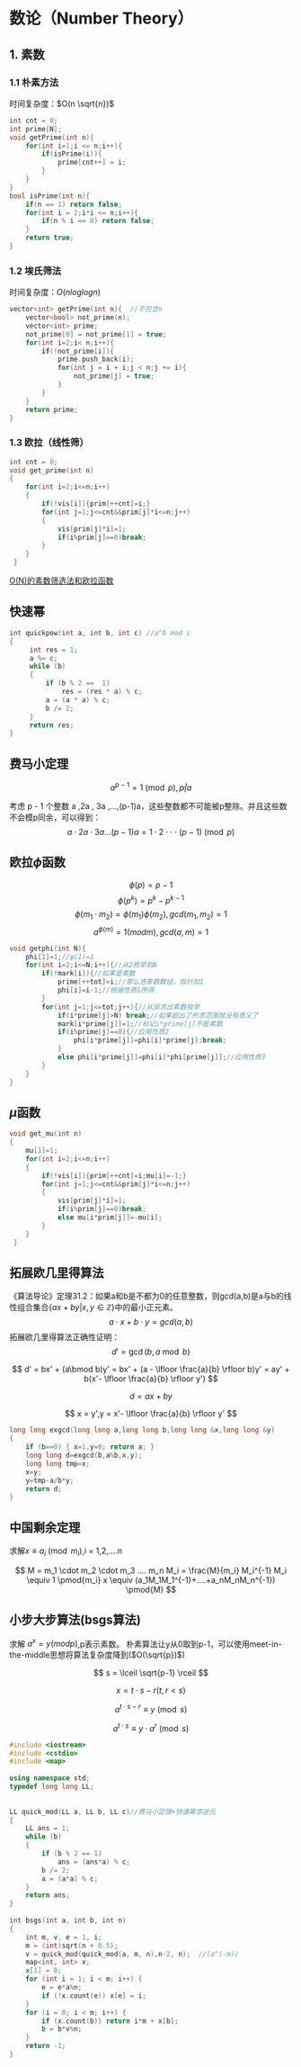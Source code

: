 #  数论（Number Theory）

## 1. 素数

### 1.1 朴素方法

时间复杂度：$O(n \sqrt{n})$

```c++
int cnt = 0;
int prime[N];
void getPrime(int n){
    for(int i=1;i <= n;i++){
        if(isPrime(i)){
            prime[cnt++] = i;
        }
    }
}
bool isPrime(int n){
    if(n == 1) return false;
    for(int i = 2;i*i <= n;i++){
        if(n % i == 0) return false;
    }
    return true;
}
```

### 1.2 埃氏筛法

时间复杂度：$O(nloglogn)$

```c++
vector<int> getPrime(int n){  //不包含n
	vector<bool> not_prime(n);
	vector<int> prime;
	not_prime[0] = not_prime[1] = true;
    for(int i=2;i< n;i++){
        if(!not_prime[i]){
            prime.push_back(i);
            for(int j = i + i;j < n;j += i){
                not_prime[j] = true;
            }
        }
    }
    return prime;
}
```



### 1.3 欧拉（线性筛）

```c++
int cnt = 0;
void get_prime(int n)
{
    for(int i=2;i<=n;i++)
    {
        if(!vis[i]){prim[++cnt]=i;}
        for(int j=1;j<=cnt&&prim[j]*i<=n;j++)
        {
            vis[prim[j]*i]=1;
            if(i%prim[j]==0)break; 
        }
    }
 }
```
[O(N)的素数筛选法和欧拉函数](https://blog.csdn.net/Dream_you_to_life/article/details/43883367)

## 快速幂
```cpp
int quickpow(int a, int b, int c) //a^b mod c
{
     int res = 1;
     a %= c;
     while (b)
     {
         if (b % 2 ==  1)
             res = (res * a) % c;
         a = (a * a) % c;
         b /= 2;
     }
     return res;
}
```
## 费马小定理

$$
a^{p-1} = 1 \pmod{p},p\not|  a
$$

考虑 p - 1 个整数 a ,2a , 3a ,...,(p-1)a，这些整数都不可能被p整除。并且这些数不会模p同余，可以得到：
$$
a \cdot 2a \cdot 3a ... (p-1)a = 1 \cdot 2 \cdot \cdot \cdot (p-1) \pmod{p}
$$

## 欧拉$\phi$函数

$$
\phi\left( p \right) = p - 1
$$
$$
\phi\left( p^k \right) = p^k - p^{k-1}
$$
$$
\phi(m_1\cdot m_2) = \phi(m_1)\phi(m_2),gcd(m_1,m_2)=1
$$
$$
a^{\phi(m)} = 1 (mod  m),gcd(a,m) = 1
$$
```cpp
void getphi(int N){
    phi[1]=1;//φ(1)=1
    for(int i=2;i<=N;i++){//从2枚举到N
        if(!mark[i]){//如果是素数
            prime[++tot]=i;//那么进素数数组，指针加1
            phi[i]=i-1;//根据性质1所得
        }
        for(int j=1;j<=tot;j++){//从现求出素数枚举
            if(i*prime[j]>N) break;//如果超出了所求范围就没有意义了
            mark[i*prime[j]]=1;//标记i*prime[j]不是素数
            if(i%prime[j]==0){//应用性质2
                phi[i*prime[j]]=phi[i]*prime[j];break;
            }
            else phi[i*prime[j]]=phi[i]*phi[prime[j]];//应用性质3
        }
    }
}
```


## $\mu$函数
```cpp
void get_mu(int n)
{
    mu[1]=1;
    for(int i=2;i<=n;i++)
    {
        if(!vis[i]){prim[++cnt]=i;mu[i]=-1;}
        for(int j=1;j<=cnt&&prim[j]*i<=n;j++)
        {
            vis[prim[j]*i]=1;
            if(i%prim[j]==0)break;
            else mu[i*prim[j]]=-mu[i];
        }
    }
 }
```
## 拓展欧几里得算法
《算法导论》定理31.2：如果a和b是不都为0的任意整数，则gcd(a,b)是a与b的线性组合集合$\{ax+by|x,y \in \mathbb{Z}\}$中的最小正元素。
$$
a\cdot x + b \cdot y = gcd(a,b)
$$
拓展欧几里得算法正确性证明：
$$
d' = \gcd(b,a\bmod b)
$$

$$
d' = bx' + (a\bmod b)y' =  bx' + (a - \lfloor \frac{a}{b} \rfloor b)y' = ay' + b(x'- \lfloor \frac{a}{b} \rfloor y')
$$

$$
d = ax + by
$$

$$
x = y',y = x'- \lfloor \frac{a}{b} \rfloor y'
$$

```c++
long long exgcd(long long a,long long b,long long &x,long long &y)
{
    if (b==0) { x=1,y=0; return a; }
    long long d=exgcd(b,a%b,x,y);
    long long tmp=x;
    x=y;
    y=tmp-a/b*y;
    return d;
}
```

## 中国剩余定理

求解$x \equiv a_i \pmod{m_i}$,i = 1,2,....n

```math

M = m_1 \cdot m_2 \cdot m_3 .... m_n

M_i = \frac{M}{m_i}

M_i^{-1} M_i \equiv 1 \pmod{m_i}

x \equiv (a_1M_1M_1^{-1}+....+a_nM_nM_n^{-1}) \pmod{M}


```

## 小步大步算法(bsgs算法)

求解 $a^x = y \left( mod p\right)$,p表示素数。
朴素算法让y从0取到p-1，可以使用meet-in-the-middle思想将算法复杂度降到($O(\sqrt{p})$)

$$ s = \lceil \sqrt{p-1} \rceil $$

$$ x = t \cdot s - r (t,r < s) $$

$$ a^{t \cdot s - r} \equiv y\pmod{s}$$

$$ a^{t \cdot s} \equiv y\cdot a^{r}\pmod{s}$$





```cpp
#include <iostream>
#include <cstdio>
#include <map>
 
using namespace std;
typedef long long LL;
 
 
LL quick_mod(LL a, LL b, LL c)//费马小定理+快速幂求逆元  
{
	LL ans = 1;
	while (b)
	{
		if (b % 2 == 1)
			ans = (ans*a) % c;
		b /= 2;
		a = (a*a) % c;
	}
	return ans;
}
 
int bsgs(int a, int b, int n) 
{
	int m, v, e = 1, i;
	m = (int)sqrt(n + 0.5);
	v = quick_mod(quick_mod(a, m, n),n-2, n);  //(a^(-m))
	map<int, int> x;
	x[1] = 0;
	for (int i = 1; i < m; i++) {
		e = e*a%n;
		if (!x.count(e)) x[e] = i;
	}
	for (i = 0; i < m; i++) {
		if (x.count(b)) return i*m + x[b];
		b = b*v%n;
	}
	return -1;
}
```
